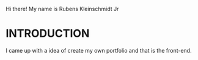 Hi there! My name is Rubens Kleinschmidt Jr

# INTRODUCTION

I came up with a idea of create my own portfolio and that is the front-end.